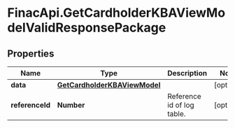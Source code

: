 # FinacApi.GetCardholderKBAViewModelValidResponsePackage

## Properties
Name | Type | Description | Notes
------------ | ------------- | ------------- | -------------
**data** | [**GetCardholderKBAViewModel**](GetCardholderKBAViewModel.md) |  | [optional] 
**referenceId** | **Number** | Reference id of log table. | [optional] 
